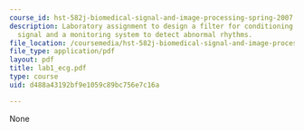 ```yaml
---
course_id: hst-582j-biomedical-signal-and-image-processing-spring-2007
description: Laboratory assignment to design a filter for conditioning the electrocardiogram
  signal and a monitoring system to detect abnormal rhythms.
file_location: /coursemedia/hst-582j-biomedical-signal-and-image-processing-spring-2007/d488a43192bf9e1059c89bc756e7c16a_lab1_ecg.pdf
file_type: application/pdf
layout: pdf
title: lab1_ecg.pdf
type: course
uid: d488a43192bf9e1059c89bc756e7c16a

---
```

None